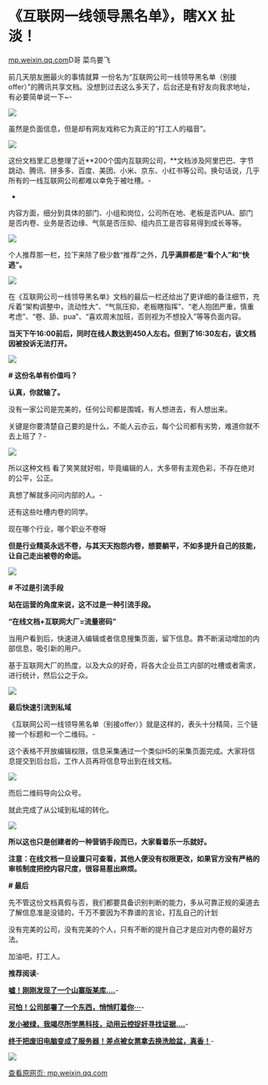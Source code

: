 # 《互联网一线领导黑名单》，瞎XX 扯淡！

[mp.weixin.qq.com](http://mp.weixin.qq.com/s?__biz=MzA3ODg3OTk4OA==&mid=2651129230&idx=1&sn=ca505204527cb561c5a21357b2a41faa&chksm=844da815b33a2103de253e5abcb140f17e1c0c9188e06fc6dfe8399931416a0368fa5e4b9941&mpshare=1&scene=1&srcid=1202Q6v2lHmhIaqKNOmYJsx6&sharer_sharetime=1638447165166&sharer_shareid=b7c991d3cd23094f535ad602a652c37b#rd)D哥 菜鸟要飞

前几天朋友圈最火的事情就算 一份名为“互联网公司一线领导黑名单（别接offer）”的腾讯共享文档。没想到过去这么多天了，后台还是有好友向我求地址，有必要简单说一下~-

![](https://cubox.pro/c/filters:no_upscale()?imageUrl=https%3A%2F%2Fmmbiz.qpic.cn%2Fmmbiz_png%2FR5ic1icyNBNd41hJwc4g0V2olTZFmV8YW8iaUYBGzBn9GZDMovbXApTaKxictj6ksG4cApMyO43HOic9RRmWib5QBafw%2F640%3Fwx_fmt%3Dpng)

虽然是负面信息，但是却有网友戏称它为真正的“打工人的福音”。

![](https://cubox.pro/c/filters:no_upscale()?imageUrl=https%3A%2F%2Fmmbiz.qpic.cn%2Fmmbiz_png%2FR5ic1icyNBNd41hJwc4g0V2olTZFmV8YW88KrDwgmMqb24EV9NlqBNOyQYT4amLeUNE033ZF7XdichzDnURGCnxeA%2F640%3Fwx_fmt%3Dpng)

这份文档里汇总整理了近**200个国内互联网公司，**文档涉及阿里巴巴、字节跳动、腾讯、拼多多、百度、美团、小米、京东、小红书等公司。换句话说，几乎所有的一线互联网公司都难以幸免于被吐槽。-

-
内容方面，细分到具体的部门、小组和岗位，公司所在地、老板是否PUA、部门是否内卷、业务是否边缘、气氛是否压抑、组内员工是否容易得到成长等等。

![](https://cubox.pro/c/filters:no_upscale()?imageUrl=https%3A%2F%2Fmmbiz.qpic.cn%2Fmmbiz_jpg%2FR5ic1icyNBNd41hJwc4g0V2olTZFmV8YW8WTVeZYVAkUvSvT9cd7649elxuc96YGaicCVb3zVOTbQkeO0Pt4Z9pZw%2F640%3Fwx_fmt%3Djpeg)

个人推荐那一栏，拉下来除了极少数“推荐”之外，**几乎满屏都是“看个人”和“快逃”。**

![](https://cubox.pro/c/filters:no_upscale()?imageUrl=https%3A%2F%2Fmmbiz.qpic.cn%2Fmmbiz_png%2FR5ic1icyNBNd41hJwc4g0V2olTZFmV8YW8ibg7HFuUqkR6IBNpqDRYicMmgxQfkw52agc9ibibtvasNjxticHYTlWgvibg%2F640%3Fwx_fmt%3Dpng)

在《互联网公司一线领导黑名单》文档的最后一栏还给出了更详细的备注细节，充斥着“架构调整中，流动性大”、“气氛压抑，老板瞎指挥”、“老人抱团严重，慎重考虑”、“卷、舔、pua”、“喜欢周末加班，否则视为不想投入”等等负面内容。

**当天下午16:00前后，同时在线人数达到450人左右。但到了16:30左右，该文档因被投诉无法打开。**

**![](https://cubox.pro/c/filters:no_upscale()?imageUrl=https%3A%2F%2Fmmbiz.qpic.cn%2Fmmbiz_gif%2FR5ic1icyNBNd41hJwc4g0V2olTZFmV8YW8OZRakicltffYcXwCE9tjdTvhoUJ4rsIYfHvIFfFmgRicF6vvr7eJmiaQQ%2F640%3Fwx_fmt%3Dgif)**

**\# 这份名单有价值吗？**

**认真，你就输了。**

没有一家公司是完美的，任何公司都是围城，有人想进去，有人想出来。

关键是你要清楚自己要的是什么，不能人云亦云，每个公司都有劣势，难道你就不去上班了？-

![](https://cubox.pro/c/filters:no_upscale()?imageUrl=https%3A%2F%2Fmmbiz.qpic.cn%2Fmmbiz_gif%2FR5ic1icyNBNd41hJwc4g0V2olTZFmV8YW8ElHCntHv8yLvVo14jCggvE3wv5aUTUQE2YlCjF3UQ2nuhDc3VmSM0g%2F640%3Fwx_fmt%3Dgif)

所以这种文档 看了笑笑就好啦，毕竟编辑的人，大多带有主观色彩，不存在绝对的公平，公正。

真想了解就多问问内部的人。-

还有这些吐槽内卷的同学。

现在哪个行业，哪个职业不卷呀

**但是行业精英永远不卷，与其天天抱怨内卷，想要躺平，不如多提升自己的技能，让自己走出被卷的命运。**

**![](https://cubox.pro/c/filters:no_upscale()?imageUrl=https%3A%2F%2Fmmbiz.qpic.cn%2Fmmbiz_gif%2FR5ic1icyNBNd41hJwc4g0V2olTZFmV8YW8ljVNuw4uIiak7SxzN2DBkkp7FMsRvlX9AyV7SxbBrtwvpwyibhv9ATcQ%2F640%3Fwx_fmt%3Dgif)**

**\# 不过是引流手段**

**站在运营的角度来说，这不过是一种引流手段。**

**“在线文档+互联网大厂=流量密码”**

当用户看到后，快速进入编辑或者信息搜集页面，留下信息。靠不断滚动增加的内部信息，吸引新的用户。

基于互联网大厂的热度，以及大众的好奇，将各大企业员工内部的吐槽或者需求，进行统计，然后公之于众。

![](https://cubox.pro/c/filters:no_upscale()?imageUrl=https%3A%2F%2Fmmbiz.qpic.cn%2Fmmbiz_jpg%2FR5ic1icyNBNd41hJwc4g0V2olTZFmV8YW8UzveOYnkQLOd8O699twgCmmV3lJWH7icnDqkfsV8ia4xY2NhDLn8rWrA%2F640%3Fwx_fmt%3Djpeg)

**最后快速引流到私域**

《互联网公司一线领导黑名单（别接offer）》就是这样的，表头十分精简，三个链接一个标题和一个二维码。-

这个表格不开放编辑权限，信息采集通过一个类似H5的采集页面完成。大家将信息提交到后台后，工作人员再将信息导出到在线文档。

![](https://cubox.pro/c/filters:no_upscale()?imageUrl=https%3A%2F%2Fmmbiz.qpic.cn%2Fmmbiz_png%2FR5ic1icyNBNd41hJwc4g0V2olTZFmV8YW8EUUHn60r1JsDiaKEpPUo23JTcqq2ID8cxtsF6AoIGEWxbZmuYib3iaZIg%2F640%3Fwx_fmt%3Dpng)

而后二维码导向公众号。

就此完成了从公域到私域的转化。

![](https://cubox.pro/c/filters:no_upscale()?imageUrl=https%3A%2F%2Fmmbiz.qpic.cn%2Fmmbiz_jpg%2FR5ic1icyNBNd41hJwc4g0V2olTZFmV8YW8WGWNXkb5eLMhoTxVGk5ic3fjY3fsn7ib8VicpglZlIyjqyMVSIEjVqWmg%2F640%3Fwx_fmt%3Djpeg)

**所以这也只是创建者的一种营销手段而已，大家看着乐一乐就好。**

**注意：在线文档一旦设置只可查看，其他人便没有权限更改，如果官方没有严格的审核制度把控内容尺度，很容易惹出麻烦。**

**\# 最后**

先不管这份文档真假与否，我们都要具备识别判断的能力，多从可靠正规的渠道去了解信息准是没错的，千万不要因为不靠谱的言论，打乱自己的计划

没有完美的公司，没有完美的个人，只有不断的提升自己才是应对内卷的最好方法。

加油吧，打工人。

**推荐阅读**-

[**嘘！刚刚发现了一个山寨版某库....**](http://mp.weixin.qq.com/s?__biz=MzA3ODg3OTk4OA==&mid=2651100104&idx=1&sn=34d517ddbff870411feeb2353b079dbd&chksm=844c3e53b33bb74500365e0e0056c03f6a024cbeb1a73bb5a0aa3da0b30b64e8a3e996e84cf2&scene=21#wechat_redirect)-

[**可怕！公司部署了一个东西，悄悄盯着你···**](http://mp.weixin.qq.com/s?__biz=MzA3ODg3OTk4OA==&mid=2651105639&idx=1&sn=28de0141c3e8b137ede5603172d0407f&chksm=844c04fcb33b8dea39e78124903c2c7a7c8af52b718adf6c6c43de46819dc8931ed1004cca41&scene=21#wechat_redirect)-

[**发小被绿，我竭尽所学黑科技，动用云控捉奸寻找证据….**](http://mp.weixin.qq.com/s?__biz=MzA3ODg3OTk4OA==&mid=2651105602&idx=1&sn=4bb27a9d52a04ec8a91cde6ef026ec2c&chksm=844c04d9b33b8dcf61e56a53b3d44b206cf18b5b80a19aaab09bc85989a8a52044cc7681b01b&scene=21#wechat_redirect)-

[**终于把废旧电脑变成了服务器！差点被女票拿去换洗脸盆，真香！**](http://mp.weixin.qq.com/s?__biz=MzA3ODg3OTk4OA==&mid=2651099630&idx=1&sn=8195a8bf6df69f83459d1a51ceb8107f&chksm=844c3c75b33bb563dd79be06da5dc443cc77fd056d0a4e18d0fa794ac029625e56acff8924e1&scene=21#wechat_redirect)-

![](https://image.cubox.pro/article/2021112419223085949/79963.jpg)

[查看原网页: mp.weixin.qq.com](http://mp.weixin.qq.com/s?__biz=MzA3ODg3OTk4OA==&mid=2651129230&idx=1&sn=ca505204527cb561c5a21357b2a41faa&chksm=844da815b33a2103de253e5abcb140f17e1c0c9188e06fc6dfe8399931416a0368fa5e4b9941&mpshare=1&scene=1&srcid=1202Q6v2lHmhIaqKNOmYJsx6&sharer_sharetime=1638447165166&sharer_shareid=b7c991d3cd23094f535ad602a652c37b#rd)
